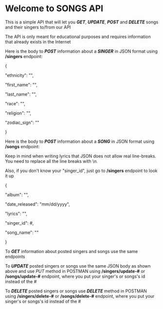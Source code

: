 # Welcome to SONGS API

This is a simple API that will let you ***GET***, ***UPDATE***, ***POST*** and ***DELETE*** songs and their singers to/from our API

The API is only meant for educational purposes and requires information that already exists in the Internet


Here is the body to ***POST*** information about a ***SINGER*** in JSON format using **/singers** endpoint:

{

"ethnicity": "",

"first_name": "",

"last_name": "",

"race": "",

"religion": "",

"zodiac_sign": ""

}

Here is the body to ***POST*** information about a ***SONG*** in JSON format using **/songs** endpoint:

Keep in mind when writing lyrics that JSON does not allow real line-breaks. You need to replace all the line breaks with \n.

Also, if you don't know your "singer_id", just go to **/singers** endpoint to look it up

{

"album": "",

"date_released": "mm/dd/yyyy",

"lyrics": "",

"singer_id": #,

"song_name": ""

}

To ***GET*** information about posted singers and songs use the same endpoints

To ***UPDATE*** posted singers or songs use the same JSON body as shown above and use *PUT* method in POSTMAN using **/singers/update-#** or **/songs/update-#**
endpoint, where you put your singer's or songs's id instead of the #

To ***DELETE*** posted singers or songs use ***DELETE*** method in POSTMAN using **/singers/delete-#** or **/songs/delete-#** endpoint, 
where you put your singer's or songs's id instead of the #

